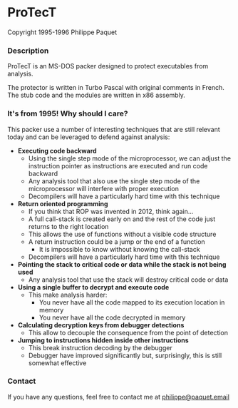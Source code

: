 # ProTecT
Copyright 1995-1996 Philippe Paquet

### Description

ProTecT is an MS-DOS packer designed to protect executables from analysis.

The protector is written in Turbo Pascal with original comments in French. The stub code and the modules are written in x86 assembly.

### It's from 1995! Why should I care?

This packer use a number of interesting techniques that are still relevant today and can be leveraged to defend against analysis:
* __Executing code backward__
  * Using the single step mode of the microprocessor, we can adjust the instruction pointer as instructions are executed and run code backward
  * Any analysis tool that also use the single step mode of the microprocessor will interfere with proper execution
  * Decompilers will have a particularly hard time with this technique
* __Return oriented programming__
  * If you think that ROP was invented in 2012, think again...
  * A full call-stack is created early on and the rest of the code just returns to the right location
  * This allows the use of functions without a visible code structure
  * A return instruction could be a jump or the end of a function
    * It is impossible to know without knowing the call-stack
  * Decompilers will have a particularly hard time with this technique
* __Pointing the stack to critical code or data while the stack is not being used__
  * Any analysis tool that use the stack will destroy critical code or data
* __Using a single buffer to decrypt and execute code__
  * This make analysis harder:
    * You never have all the code mapped to its execution location in memory
    * You never have all the code decrypted in memory
* __Calculating decryption keys from debugger detections__
  * This allow to decouple the consequence from the point of detection
* __Jumping to instructions hidden inside other instructions__
  * This break instruction decoding by the debugger
  * Debugger have improved significantly but, surprisingly, this is still somewhat effective

### Contact

If you have any questions, feel free to contact me at philippe@paquet.email
